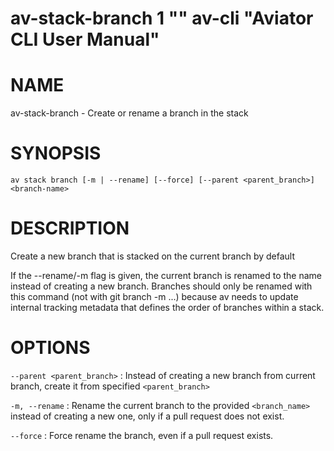 # av-stack-branch 1 "" av-cli "Aviator CLI User Manual"

# NAME

av-stack-branch - Create or rename a branch in the stack

# SYNOPSIS

`av stack branch [-m | --rename] [--force] [--parent <parent_branch>] <branch-name>`

# DESCRIPTION

Create a new branch that is stacked on the current branch by default

If the --rename/-m flag is given, the current branch is renamed to the name
instead of creating a new branch. Branches should only be renamed
with this command (not with git branch -m ...) because av needs to update
internal tracking metadata that defines the order of branches within a stack.

# OPTIONS

`--parent <parent_branch>`
: Instead of creating a new branch from current branch, create it from
  specified `<parent_branch>`

`-m, --rename`
: Rename the current branch to the provided `<branch_name>` instead of
  creating a new one, only if a pull request does not exist.

`--force`
: Force rename the branch, even if a pull request exists.
